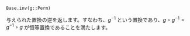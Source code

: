 ```
Base.inv(g::Perm)
```

与えられた置換の逆を返します。すなわち、$g^{-1}$ という置換であり、$g ∘ g^{-1} = g^{-1} ∘ g$ が恒等置換であることを満たします。
